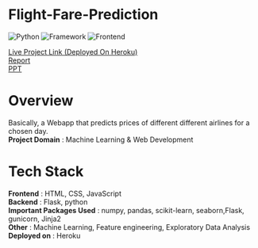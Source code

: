# Flight-Fare-Prediction

![Python](https://img.shields.io/badge/Python-3.8-blueviolet)
![Framework](https://img.shields.io/badge/Framework-Flask-red)
![Frontend](https://img.shields.io/badge/Frontend-HTML/CSS/JS-green)

[Live Project Link (Deployed On Heroku)](https://flight-fare-predictor-20t.herokuapp.com/) <br />
[Report](https://drive.google.com/file/d/1g2IfgkpI1ZbwvSREB_Tpnqt3QrckcEfE/view?usp=sharing) <br />
[PPT](https://docs.google.com/presentation/d/1WLHb3ObyiDRc7xY4rwcgLCfcnyB6qmwJ/edit?usp=sharing&ouid=116267465568383886110&rtpof=true&sd=true)

# Overview
Basically, a Webapp that predicts prices of different different airlines for a chosen day.
<br/>
<strong>Project Domain</strong> : Machine Learning & Web Development <br />

# Tech Stack
<strong>Frontend</strong> : HTML, CSS, JavaScript <br />
<strong>Backend</strong> : Flask, python <br />
<strong>Important Packages Used</strong> : numpy, pandas, scikit-learn, seaborn,Flask, gunicorn, Jinja2 <br />
<strong>Other</strong> : Machine Learning, Feature engineering, Exploratory Data Analysis <br />
<strong>Deployed on</strong> : Heroku <br />
